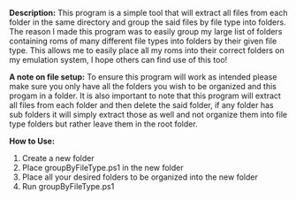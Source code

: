 **Description:**
This program is a simple tool that will extract all files from each folder in the same directory and group the said files
by file type into folders. The reason I made this program was to easily group my large list of folders containing roms of many
different file types into folders by their given file type. This allows me to easily place all my roms into their correct
folders on my emulation system, I hope others can find use of this too!

**A note on file setup:** 
To ensure this program will work as intended please make sure you only have all the folders you wish to be
organized and this progam in a folder. It is also important to note that this program will extract all files from each folder
and then delete the said folder, if any folder has sub folders it will simply extract those as well and not organize them
into file type folders but rather leave them in the root folder.

**How to Use:**

1. Create a new folder
2. Place groupByFileType.ps1 in the new folder
3. Place all your desired folders to be organized into the new folder
4. Run groupByFileType.ps1
